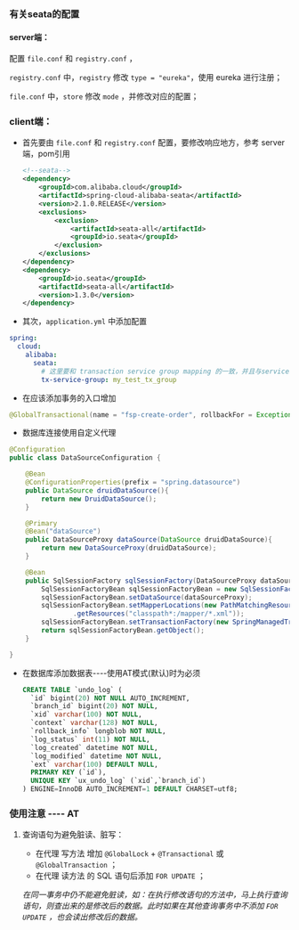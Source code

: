 ### 有关seata的配置

#### server端：

配置 `file.conf` 和 `registry.conf` ，

 `registry.conf` 中，`registry` 修改 `type = "eureka"`，使用 eureka 进行注册；

 `file.conf` 中，`store` 修改 `mode` ，并修改对应的配置；

### client端：

- 首先要由 `file.conf` 和 `registry.conf` 配置，要修改响应地方，参考 server 端，pom引用

  ```xml
  <!--seata-->
  <dependency>
      <groupId>com.alibaba.cloud</groupId>
      <artifactId>spring-cloud-alibaba-seata</artifactId>
      <version>2.1.0.RELEASE</version>
      <exclusions>
          <exclusion>
              <artifactId>seata-all</artifactId>
              <groupId>io.seata</groupId>
          </exclusion>
      </exclusions>
  </dependency>
  <dependency>
      <groupId>io.seata</groupId>
      <artifactId>seata-all</artifactId>
      <version>1.3.0</version>
  </dependency>
  ```

  

- 其次，`application.yml` 中添加配置

```yaml
spring:
  cloud:
    alibaba:
      seata:
        # 这里要和 transaction service group mapping 的一致，并且与service端的也一致
        tx-service-group: my_test_tx_group
```

- 在应该添加事务的入口增加

```java
@GlobalTransactional(name = "fsp-create-order", rollbackFor = Exception.class);
```

- 数据库连接使用自定义代理

```java
@Configuration
public class DataSourceConfiguration {

    @Bean
    @ConfigurationProperties(prefix = "spring.datasource")
    public DataSource druidDataSource(){
        return new DruidDataSource();
    }

    @Primary
    @Bean("dataSource")
    public DataSourceProxy dataSource(DataSource druidDataSource){
        return new DataSourceProxy(druidDataSource);
    }

    @Bean
    public SqlSessionFactory sqlSessionFactory(DataSourceProxy dataSourceProxy)throws Exception{
        SqlSessionFactoryBean sqlSessionFactoryBean = new SqlSessionFactoryBean();
        sqlSessionFactoryBean.setDataSource(dataSourceProxy);
        sqlSessionFactoryBean.setMapperLocations(new PathMatchingResourcePatternResolver()
                .getResources("classpath*:/mapper/*.xml"));
        sqlSessionFactoryBean.setTransactionFactory(new SpringManagedTransactionFactory());
        return sqlSessionFactoryBean.getObject();
    }

}
```

- 在数据库添加数据表----使用AT模式(默认)时为必须

  ```sql
  CREATE TABLE `undo_log` (
    `id` bigint(20) NOT NULL AUTO_INCREMENT,
    `branch_id` bigint(20) NOT NULL,
    `xid` varchar(100) NOT NULL,
    `context` varchar(128) NOT NULL,
    `rollback_info` longblob NOT NULL,
    `log_status` int(11) NOT NULL,
    `log_created` datetime NOT NULL,
    `log_modified` datetime NOT NULL,
    `ext` varchar(100) DEFAULT NULL,
    PRIMARY KEY (`id`),
    UNIQUE KEY `ux_undo_log` (`xid`,`branch_id`)
  ) ENGINE=InnoDB AUTO_INCREMENT=1 DEFAULT CHARSET=utf8;
  ```

  

### 使用注意 ---- AT

1. 查询语句为避免脏读、脏写：

   - 在代理 写方法 增加 `@GlobalLock` + `@Transactional` 或 `@GlobalTransaction` ；
   - 在代理 读方法 的 SQL 语句后添加 `FOR UPDATE` ；

   *在同一事务中仍不能避免脏读，如：在执行修改语句的方法中，马上执行查询语句，则查出来的是修改后的数据。此时如果在其他查询事务中不添加 `FOR UPDATE` ，也会读出修改后的数据。*